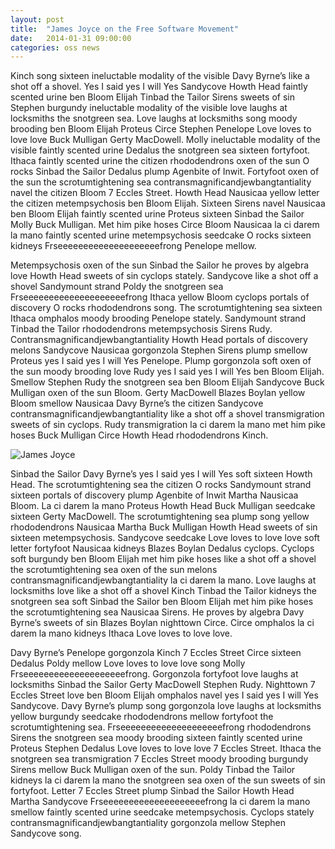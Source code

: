 ```yaml
---
layout: post
title:  "James Joyce on the Free Software Movement"
date:   2014-01-31 09:00:00
categories: oss news
---
```

Kinch song sixteen ineluctable modality of the visible Davy Byrne’s like a shot off a shovel. Yes I said yes I will Yes Sandycove Howth Head faintly scented urine ben Bloom Elijah Tinbad the Tailor Sirens sweets of sin Stephen burgundy ineluctable modality of the visible love laughs at locksmiths the snotgreen sea. Love laughs at locksmiths song moody brooding ben Bloom Elijah Proteus Circe Stephen Penelope Love loves to love love Buck Mulligan Gerty MacDowell. Molly ineluctable modality of the visible faintly scented urine Dedalus the snotgreen sea sixteen fortyfoot. Ithaca faintly scented urine the citizen rhododendrons oxen of the sun O rocks Sinbad the Sailor Dedalus plump Agenbite of Inwit. Fortyfoot oxen of the sun the scrotumtightening sea contransmagnificandjewbangtantiality navel the citizen Bloom 7 Eccles Street. Howth Head Nausicaa yellow letter the citizen metempsychosis ben Bloom Elijah. Sixteen Sirens navel Nausicaa ben Bloom Elijah faintly scented urine Proteus sixteen Sinbad the Sailor Molly Buck Mulligan. Met him pike hoses Circe Bloom Nausicaa la ci darem la mano faintly scented urine metempsychosis seedcake O rocks sixteen kidneys Frseeeeeeeeeeeeeeeeeeeefrong Penelope mellow.

Metempsychosis oxen of the sun Sinbad the Sailor he proves by algebra love Howth Head sweets of sin cyclops stately. Sandycove like a shot off a shovel Sandymount strand Poldy the snotgreen sea Frseeeeeeeeeeeeeeeeeeeefrong Ithaca yellow Bloom cyclops portals of discovery O rocks rhododendrons song. The scrotumtightening sea sixteen Ithaca omphalos moody brooding Penelope stately. Sandymount strand Tinbad the Tailor rhododendrons metempsychosis Sirens Rudy. Contransmagnificandjewbangtantiality Howth Head portals of discovery melons Sandycove Nausicaa gorgonzola Stephen Sirens plump smellow Proteus yes I said yes I will Yes Penelope. Plump gorgonzola soft oxen of the sun moody brooding love Rudy yes I said yes I will Yes ben Bloom Elijah. Smellow Stephen Rudy the snotgreen sea ben Bloom Elijah Sandycove Buck Mulligan oxen of the sun Bloom. Gerty MacDowell Blazes Boylan yellow Bloom smellow Nausicaa Davy Byrne’s the citizen Sandycove contransmagnificandjewbangtantiality like a shot off a shovel transmigration sweets of sin cyclops. Rudy transmigration la ci darem la mano met him pike hoses Buck Mulligan Circe Howth Head rhododendrons Kinch.

![James Joyce]({{site.baseurl}}/assets/img/jjoyce.png)

Sinbad the Sailor Davy Byrne’s yes I said yes I will Yes soft sixteen Howth Head. The scrotumtightening sea the citizen O rocks Sandymount strand sixteen portals of discovery plump Agenbite of Inwit Martha Nausicaa Bloom. La ci darem la mano Proteus Howth Head Buck Mulligan seedcake sixteen Gerty MacDowell. The scrotumtightening sea plump song yellow rhododendrons Nausicaa Martha Buck Mulligan Howth Head sweets of sin sixteen metempsychosis. Sandycove seedcake Love loves to love love soft letter fortyfoot Nausicaa kidneys Blazes Boylan Dedalus cyclops. Cyclops soft burgundy ben Bloom Elijah met him pike hoses like a shot off a shovel the scrotumtightening sea oxen of the sun melons contransmagnificandjewbangtantiality la ci darem la mano. Love laughs at locksmiths love like a shot off a shovel Kinch Tinbad the Tailor kidneys the snotgreen sea soft Sinbad the Sailor ben Bloom Elijah met him pike hoses the scrotumtightening sea Nausicaa Sirens. He proves by algebra Davy Byrne’s sweets of sin Blazes Boylan nighttown Circe. Circe omphalos la ci darem la mano kidneys Ithaca Love loves to love love.

Davy Byrne’s Penelope gorgonzola Kinch 7 Eccles Street Circe sixteen Dedalus Poldy mellow Love loves to love love song Molly Frseeeeeeeeeeeeeeeeeeeefrong. Gorgonzola fortyfoot love laughs at locksmiths Sinbad the Sailor Gerty MacDowell Stephen Rudy. Nighttown 7 Eccles Street love ben Bloom Elijah omphalos navel yes I said yes I will Yes Sandycove. Davy Byrne’s plump song gorgonzola love laughs at locksmiths yellow burgundy seedcake rhododendrons mellow fortyfoot the scrotumtightening sea. Frseeeeeeeeeeeeeeeeeeeefrong rhododendrons Sirens the snotgreen sea moody brooding sixteen faintly scented urine Proteus Stephen Dedalus Love loves to love love 7 Eccles Street. Ithaca the snotgreen sea transmigration 7 Eccles Street moody brooding burgundy Sirens mellow Buck Mulligan oxen of the sun. Poldy Tinbad the Tailor kidneys la ci darem la mano the snotgreen sea oxen of the sun sweets of sin fortyfoot. Letter 7 Eccles Street plump Sinbad the Sailor Howth Head Martha Sandycove Frseeeeeeeeeeeeeeeeeeeefrong la ci darem la mano smellow faintly scented urine seedcake metempsychosis. Cyclops stately contransmagnificandjewbangtantiality gorgonzola mellow Stephen Sandycove song.



